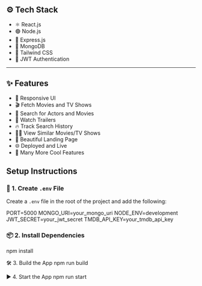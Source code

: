 ## ⚙️ Tech Stack

- ⚛️ React.js
- 🟢 Node.js
- 🧩 Express.js
- 🍃 MongoDB
- 🎨 Tailwind CSS
- 🔐 JWT Authentication

---

## ✨ Features

- 📱 Responsive UI
- 🎬 Fetch Movies and TV Shows
- 🔎 Search for Actors and Movies
- 🎥 Watch Trailers
- 🔥 Track Search History
- 🐱‍👤 View Similar Movies/TV Shows
- 💙 Beautiful Landing Page
- 🌐 Deployed and Live
- 🚀 Many More Cool Features

##  Setup Instructions

### 📄 1. Create `.env` File

Create a `.env` file in the root of the project and add the following:

PORT=5000
MONGO_URI=your_mongo_uri
NODE_ENV=development
JWT_SECRET=your_jwt_secret
TMDB_API_KEY=your_tmdb_api_key


### 📦 2. Install Dependencies
npm install

🛠 3. Build the App
npm run build


▶️ 4. Start the App
npm run start